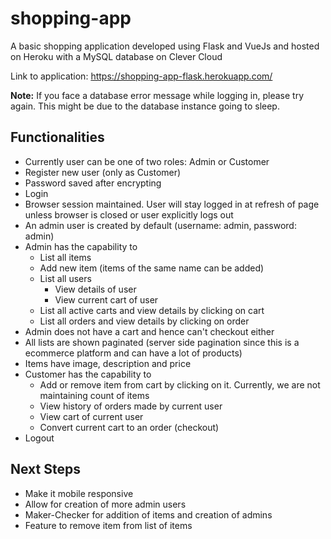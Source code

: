 # shopping-app
A basic shopping application developed using Flask and VueJs and hosted on Heroku with a MySQL database on Clever Cloud

Link to application: https://shopping-app-flask.herokuapp.com/

**Note:** If you face a database error message while logging in, please try again. This might be due to the database instance going to sleep.

## Functionalities
* Currently user can be one of two roles: Admin or Customer
* Register new user (only as Customer)
* Password saved after encrypting
* Login
* Browser session maintained. User will stay logged in at refresh of page unless browser is closed or user explicitly logs out
* An admin user is created by default (username: admin, password: admin)
* Admin has the capability to
  * List all items
  * Add new item (items of the same name can be added)
  * List all users
    * View details of user
    * View current cart of user
  * List all active carts and view details by clicking on cart
  * List all orders and view details by clicking on order
* Admin does not have a cart and hence can't checkout either
* All lists are shown paginated (server side pagination since this is a ecommerce platform and can have a lot of products)
* Items have image, description and price
* Customer has the capability to
  * Add or remove item from cart by clicking on it. Currently, we are not maintaining count of items
  * View history of orders made by current user
  * View cart of current user
  * Convert current cart to an order (checkout)
* Logout 
 

## Next Steps
* Make it mobile responsive
* Allow for creation of more admin users
* Maker-Checker for addition of items and creation of admins
* Feature to remove item from list of items
